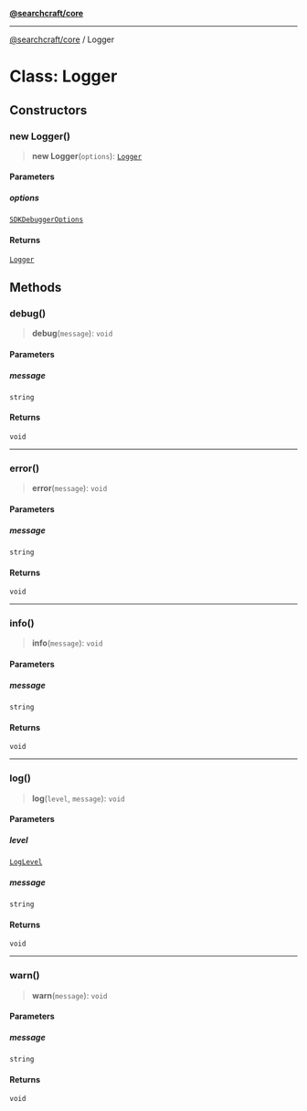 [**@searchcraft/core**](/reference/sdk/core/README.md)

***

[@searchcraft/core](/reference/sdk/core/globals.md) / Logger

# Class: Logger

## Constructors

### new Logger()

> **new Logger**(`options`): [`Logger`](/reference/sdk/core/classes/Logger.md)

#### Parameters

##### options

[`SDKDebuggerOptions`](/reference/sdk/core/interfaces/SDKDebuggerOptions.md)

#### Returns

[`Logger`](/reference/sdk/core/classes/Logger.md)

## Methods

### debug()

> **debug**(`message`): `void`

#### Parameters

##### message

`string`

#### Returns

`void`

***

### error()

> **error**(`message`): `void`

#### Parameters

##### message

`string`

#### Returns

`void`

***

### info()

> **info**(`message`): `void`

#### Parameters

##### message

`string`

#### Returns

`void`

***

### log()

> **log**(`level`, `message`): `void`

#### Parameters

##### level

[`LogLevel`](/reference/sdk/core/enumerations/LogLevel.md)

##### message

`string`

#### Returns

`void`

***

### warn()

> **warn**(`message`): `void`

#### Parameters

##### message

`string`

#### Returns

`void`
